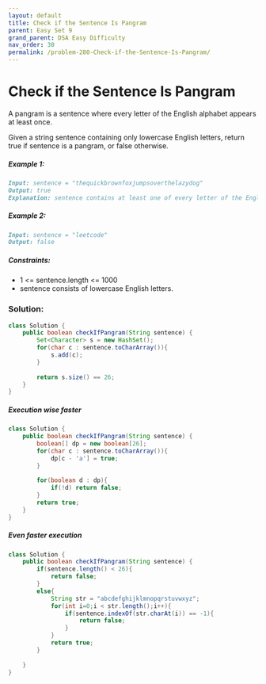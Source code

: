 ```yaml
---
layout: default
title: Check if the Sentence Is Pangram
parent: Easy Set 9
grand_parent: DSA Easy Difficulty
nav_order: 30
permalink: /problem-280-Check-if-the-Sentence-Is-Pangram/
---
```

# Check if the Sentence Is Pangram
A pangram is a sentence where every letter of the English alphabet appears at least once.

Given a string sentence containing only lowercase English letters, return true if sentence is a pangram, or false otherwise.

##### Example 1:
```markdown
Input: sentence = "thequickbrownfoxjumpsoverthelazydog"
Output: true
Explanation: sentence contains at least one of every letter of the English alphabet.
```
##### Example 2:
```markdown
Input: sentence = "leetcode"
Output: false
```
##### Constraints:
* 1 <= sentence.length <= 1000
* sentence consists of lowercase English letters.

### Solution:
```java
class Solution {
    public boolean checkIfPangram(String sentence) {
        Set<Character> s = new HashSet();
        for(char c : sentence.toCharArray()){
            s.add(c);
        }
        
        return s.size() == 26;
    }
}
```
##### Execution wise faster 
```java
class Solution {
    public boolean checkIfPangram(String sentence) {
        boolean[] dp = new boolean[26];
        for(char c : sentence.toCharArray()){
            dp[c - 'a'] = true;
        }
        
        for(boolean d : dp){
            if(!d) return false;
        }
        return true;
    }
}
```
##### Even faster execution 
```java
class Solution {
    public boolean checkIfPangram(String sentence) {
        if(sentence.length() < 26){
            return false;
        }
        else{
            String str = "abcdefghijklmnopqrstuvwxyz";
            for(int i=0;i < str.length();i++){
                if(sentence.indexOf(str.charAt(i)) == -1){
                    return false;
                }
            }
            return true;
        }
        
    }
}
```